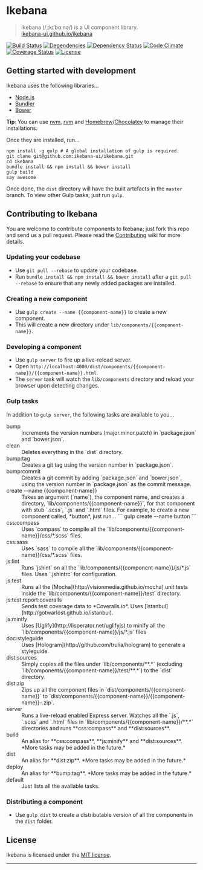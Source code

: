 # Ikebana

> Ikebana (/ˌɪkɪˈbɑːnə/) is a UI component library.  
> [ikebana-ui.github.io/ikebana](http://ikebana-ui.github.io/ikebana)

[![Build Status](https://travis-ci.org/ikebana-ui/ikebana.svg?branch=master)](https://travis-ci.org/ikebana-ui/ikebana) [![Dependencies](https://david-dm.org/ikebana-ui/ikebana.png?theme=shields.io "Node package dependencies - David")](https://david-dm.org/ikebana-ui/ikebana) [![Dependency Status](https://gemnasium.com/ikebana-ui/ikebana.png "Ruby gem dependencies - Gemnasium")](https://gemnasium.com/ikebana-ui/ikebana) [![Code Climate](https://codeclimate.com/github/ikebana-ui/ikebana.png "Code Climate")](https://codeclimate.com/github/ikebana-ui/ikebana) [![Coverage Status](https://coveralls.io/repos/ikebana-ui/ikebana/badge.png "Code coverage - Coveralls")](https://coveralls.io/r/ikebana-ui/ikebana) [![License](http://img.shields.io/badge/license-MIT-blue.svg "Licensed under MIT")](license.md)



## Getting started with development

Ikebana uses the following libraries...

* [Node.js](http://nodejs.org)
* [Bundler](http://bundler.io)
* [Bower](http://bower.io)

**Tip**: You can use [nvm](https://github.com/creationix/nvm), [rvm](https://rvm.io) and [Homebrew](http://brew.sh)/[Chocolatey](https://chocolatey.org) to manage their installations.

Once they are installed, run...

```
npm install -g gulp # A global installation of gulp is required.
git clone git@github.com:ikebana-ui/ikebana.git
cd ikebana
bundle install && npm install && bower install
gulp build
say awesome
```

Once done, the `dist` directory will have the built artefacts in the `master` branch. To view other Gulp tasks, just run `gulp`.



## Contributing to Ikebana

You are welcome to contribute components to Ikebana; just fork this repo and send us a pull request. Please read the [Contributing](https://github.com/ikebana-ui/ikebana/wiki/Contributing) wiki for more details.


### Updating your codebase

* Use `git pull --rebase` to update your codebase.
* Run `bundle install && npm install && bower install` after a `git pull --rebase` to ensure that any newly added packages are installed.


### Creating a new component

* Use `gulp create --name {{component-name}}` to create a new component.
* This will create a new directory under `lib/components/{{component-name}}`.


### Developing a component

* Use `gulp server` to fire up a live-reload server.
* Open `http://localhost:4000/dist/components/{{component-name}}/{{component-name}}.html`.
* The `server` task will watch the `lib/components` directory and reload your browser upon detecting changes.


### Gulp tasks

In addition to `gulp server`, the following tasks are available to you...

<dl>
  <dt>bump</dt>
  <dd>Increments the version numbers (major.minor.patch) in `package.json` and `bower.json`.</dd>

  <dt>clean</dt>
  <dd>Deletes everything in the `dist` directory.</dd>

  <dt>bump:tag</dt>
  <dd>Creates a git tag using the version number in `package.json`.</dd>

  <dt>bump:commit</dt>
  <dd>Creates a git commit by adding `package.json` and `bower.json`, using the version number in `package.json` as the commit message.</dd>

  <dt>create --name {{component-name}}</dd>
  <dd>Takes an argument (`name`), the component name, and creates a directory, `lib/components/{{component-name}}`, for that component with stub `.scss`, `.js` and `.html` files.
    For example, to create a new component called, *button*, just run...
    ```
    gulp create --name button
    ```
  </dd>

  <dt>css:compass</dt>
  <dd>Uses `compass` to compile all the `lib/components/{{component-name}}/css/*.scss` files.</dd>

  <dt>css:sass</dt>
  <dd>Uses `sass` to compile all the `lib/components/{{component-name}}/css/*.scss` files.</dd>

  <dt>js:lint</dt>
  <dd>Runs `jshint` on all the `lib/components/{{component-name}}/js/*.js` files. Uses `.jshintrc` for configuration.</dd>

  <dt>js:test</dt>
  <dd>Runs all the [Mocha](http://visionmedia.github.io/mocha) unit tests inside the `lib/components/{{component-name}}/test` directory.</dd>

  <dt>js:test:report:coveralls</dt>
  <dd>Sends test coverage data to *Coveralls.io*. Uses [Istanbul](http://gotwarlost.github.io/istanbul).</dd>

  <dt>js:minify</dt>
  <dd>Uses [Uglify](http://lisperator.net/uglifyjs) to minify all the `lib/components/{{component-name}}/js/*.js` files</dd>

  <dt>doc:styleguide</dt>
  <dd>Uses [Hologram](http://github.com/trulia/hologram) to generate a styleguide.</dd>

  <dt>dist:sources</dt>
  <dd>Simply copies all the files under `lib/components/**.*` (excluding `lib/components/{{component-name}}/test/**.*`) to the `dist` directory.</dd>

  <dt>dist:zip</dt>
  <dd>Zips up all the component files in `dist/components/{{component-name}}` to `dist/components/{{component-name}}/{{component-name}}-<package-version>.zip`.</package-version>

  <dt>server</dt>
  <dd>Runs a live-reload enabled Express server. Watches all the `.js`, `.scss` and `.html` files in `lib/components/{{component-name}}/**.*` directories and runs **css:compass** and **dist:sources**.</dd>

  <dt>build</dt>
  <dd>An alias for **css:compass**, **js:minify** and **dist:sources**. *More tasks may be added in the future.*</dd>

  <dt>dist</dt>
  <dd>An alias for **dist:zip**. *More tasks may be added in the future.*</dd>

  <dt>deploy</dt>
  <dd>An alias for **bump:tag**. *More tasks may be added in the future.*</dd>

  <dt>default</dt>
  <dd>Just lists all the available tasks.</dd>
</dl>

### Distributing a component

* Use `gulp dist` to create a distributable version of all the components in the `dist` folder.



## License

Ikebana is licensed under the [MIT license](license.md).

---
